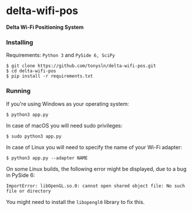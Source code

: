 # delta-wifi-pos
**Delta Wi-Fi Positioning System**


### Installing

Requirements: `Python 3` and `PySide 6, SciPy`

```
$ git clone https://github.com/tonysln/delta-wifi-pos.git
$ cd delta-wifi-pos
$ pip install -r requirements.txt
```


### Running
If you're using Windows as your operating system:

```
$ python3 app.py
```

In case of macOS you will need sudo privileges:
```
$ sudo python3 app.py
```

In case of Linux you will need to specify the name of your Wi-Fi adapter:
```
$ python3 app.py --adapter NAME
```

On some Linux builds, the following error might be displayed, due to a bug in PySide 6:

```
ImportError: libOpenGL.so.0: cannot open shared object file: No such file or directory
```

You might need to install the `libopengl0` library to fix this.